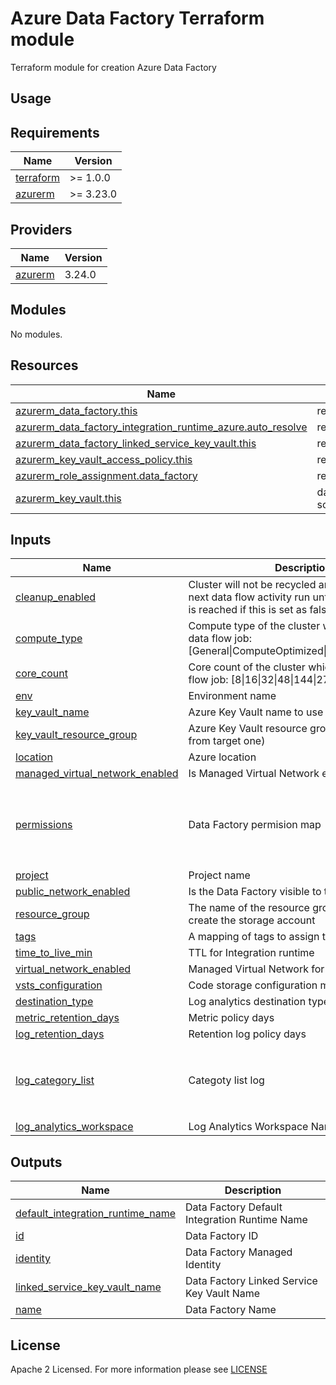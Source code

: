 # Azure Data Factory Terraform module
Terraform module for creation Azure Data Factory

## Usage

<!-- BEGIN_TF_DOCS -->
## Requirements

| Name | Version |
|------|---------|
| <a name="requirement_terraform"></a> [terraform](#requirement\_terraform) | >= 1.0.0 |
| <a name="requirement_azurerm"></a> [azurerm](#requirement\_azurerm) | >= 3.23.0 |

## Providers

| Name | Version |
|------|---------|
| <a name="provider_azurerm"></a> [azurerm](#provider\_azurerm) | 3.24.0 |

## Modules

No modules.

## Resources

| Name | Type |
|------|------|
| [azurerm_data_factory.this](https://registry.terraform.io/providers/hashicorp/azurerm/latest/docs/resources/data_factory) | resource |
| [azurerm_data_factory_integration_runtime_azure.auto_resolve](https://registry.terraform.io/providers/hashicorp/azurerm/latest/docs/resources/data_factory_integration_runtime_azure) | resource |
| [azurerm_data_factory_linked_service_key_vault.this](https://registry.terraform.io/providers/hashicorp/azurerm/latest/docs/resources/data_factory_linked_service_key_vault) | resource |
| [azurerm_key_vault_access_policy.this](https://registry.terraform.io/providers/hashicorp/azurerm/latest/docs/resources/key_vault_access_policy) | resource |
| [azurerm_role_assignment.data_factory](https://registry.terraform.io/providers/hashicorp/azurerm/latest/docs/resources/role_assignment) | resource |
| [azurerm_key_vault.this](https://registry.terraform.io/providers/hashicorp/azurerm/latest/docs/data-sources/key_vault) | data source |

## Inputs

| Name | Description | Type | Default | Required |
|------|-------------|------|---------|:--------:|
| <a name="input_cleanup_enabled"></a> [cleanup\_enabled](#input\_cleanup\_enabled) | Cluster will not be recycled and it will be used in next data flow activity run until TTL (time to live) is reached if this is set as false | `bool` | `true` | no |
| <a name="input_compute_type"></a> [compute\_type](#input\_compute\_type) | Compute type of the cluster which will execute data flow job: [General\|ComputeOptimized\|MemoryOptimized] | `string` | `"General"` | no |
| <a name="input_core_count"></a> [core\_count](#input\_core\_count) | Core count of the cluster which will execute data flow job: [8\|16\|32\|48\|144\|272] | `number` | `8` | no |
| <a name="input_env"></a> [env](#input\_env) | Environment name | `string` | n/a | yes |
| <a name="input_key_vault_name"></a> [key\_vault\_name](#input\_key\_vault\_name) | Azure Key Vault name to use | `string` | `""` | no |
| <a name="input_key_vault_resource_group"></a> [key\_vault\_resource\_group](#input\_key\_vault\_resource\_group) | Azure Key Vault resource group (if differs from from target one) | `string` | `""` | no |
| <a name="input_location"></a> [location](#input\_location) | Azure location | `string` | n/a | yes |
| <a name="input_managed_virtual_network_enabled"></a> [managed\_virtual\_network\_enabled](#input\_managed\_virtual\_network\_enabled) | Is Managed Virtual Network enabled? | `bool` | `true` | no |
| <a name="input_permissions"></a> [permissions](#input\_permissions) | Data Factory permision map | `list(map(string))` | <pre>[<br>  {<br>    "object_id": null,<br>    "role": null<br>  }<br>]</pre> | no |
| <a name="input_project"></a> [project](#input\_project) | Project name | `string` | n/a | yes |
| <a name="input_public_network_enabled"></a> [public\_network\_enabled](#input\_public\_network\_enabled) | Is the Data Factory visible to the public network? | `bool` | `false` | no |
| <a name="input_resource_group"></a> [resource\_group](#input\_resource\_group) | The name of the resource group in which to create the storage account | `string` | n/a | yes |
| <a name="input_tags"></a> [tags](#input\_tags) | A mapping of tags to assign to the resource | `map(any)` | `{}` | no |
| <a name="input_time_to_live_min"></a> [time\_to\_live\_min](#input\_time\_to\_live\_min) | TTL for Integration runtime | `string` | `15` | no |
| <a name="input_virtual_network_enabled"></a> [virtual\_network\_enabled](#input\_virtual\_network\_enabled) | Managed Virtual Network for Integration runtime | `bool` | `true` | no |
| <a name="input_vsts_configuration"></a> [vsts\_configuration](#input\_vsts\_configuration) | Code storage configuration map | `map(string)` | `{}` | no |
| <a name="input_destination_type"></a> [destination\_type](#input\destination\_type) | Log analytics destination type | `string` | `"Dedicated"` | no |
| <a name="input_metric_retention_days"></a> [metric\_retention\_days](#input\metric\_retention\_days) | Metric policy days | `number` | `0` | no |
| <a name="input_log_retention_days"></a> [log\_retention\_days](#input\log\_retention\_days) | Retention log policy days | `number` | `0` | no |
| <a name="input_log_category_list"></a> [log\_category\_list](#input\log\_category\_list) | Categoty list log | `list(string)` | <pre>[<br> "ActivityRuns", <br> "PipelineRuns",<br> "TriggerRuns" <br> ]</pre> | no |
| <a name="input_log_analytics_workspace"></a> [log\_analytics\_workspace](#input\log\_analytics\_workspace) | Log Analytics Workspace Name to ID map | `map(string)` | `{}` | no |

## Outputs

| Name | Description |
|------|-------------|
| <a name="output_default_integration_runtime_name"></a> [default\_integration\_runtime\_name](#output\_default\_integration\_runtime\_name) | Data Factory Default Integration Runtime Name |
| <a name="output_id"></a> [id](#output\_id) | Data Factory ID |
| <a name="output_identity"></a> [identity](#output\_identity) | Data Factory Managed Identity |
| <a name="output_linked_service_key_vault_name"></a> [linked\_service\_key\_vault\_name](#output\_linked\_service\_key\_vault\_name) | Data Factory Linked Service Key Vault Name |
| <a name="output_name"></a> [name](#output\_name) | Data Factory Name |
<!-- END_TF_DOCS -->

## License

Apache 2 Licensed. For more information please see [LICENSE](https://github.com/data-platform-hq/terraform-azurerm-data-factory/tree/main/LICENSE)

